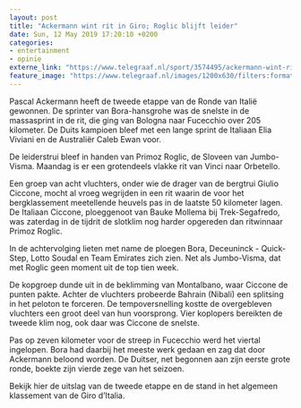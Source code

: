 ```yaml
---
layout: post
title: "Ackermann wint rit in Giro; Roglic blijft leider"
date: Sun, 12 May 2019 17:20:10 +0200
categories: 
- entertainment 
- opinie 
externe_link: "https://www.telegraaf.nl/sport/3574495/ackermann-wint-rit-in-giro-roglic-blijft-leider"
feature_image: "https://www.telegraaf.nl/images/1200x630/filters:format(jpeg):quality(80)/cdn-kiosk-api.telegraaf.nl/595f885c-74d0-11e9-9489-02c309bc01c1.jpg"
---
```


<p class="intro">Pascal Ackermann heeft de tweede etappe van de Ronde van Italië gewonnen. De sprinter van Bora-hansgrohe was de snelste in de massasprint in de rit, die ging van Bologna naar Fucecchio over 205 kilometer. De Duits kampioen bleef met een lange sprint de Italiaan Elia Viviani en de Australiër Caleb Ewan voor.</p> <p>De leiderstrui bleef in handen van Primoz Roglic, de Sloveen van Jumbo-Visma. Maandag is er een grotendeels vlakke rit van Vinci naar Orbetello.</p><p>Een groep van acht vluchters, onder wie de drager van de bergtrui Giulio Ciccone, mocht al vroeg wegrijden in een rit waarin de voor het bergklassement meetellende heuvels pas in de laatste 50 kilometer lagen. De Italiaan Ciccone, ploeggenoot van Bauke Mollema bij Trek-Segafredo, was zaterdag in de tijdrit de slotklim nog harder opgereden dan ritwinnaar Primoz Roglic.</p><p>In de achtervolging lieten met name de ploegen Bora, Deceuninck - Quick-Step, Lotto Soudal en Team Emirates zich zien. Net als Jumbo-Visma, dat met Roglic geen moment uit de top tien week.</p><p>De kopgroep dunde uit in de beklimming van Montalbano, waar Ciccone de punten pakte. Achter de vluchters probeerde Bahrain (Nibali) een splitsing in het peloton te forceren. De tempoversnelling kostte de overgebleven vluchters een groot deel van hun voorsprong. Vier koplopers bereikten de tweede klim nog, ook daar was Ciccone de snelste.</p><p>Pas op zeven kilometer voor de streep in Fucecchio werd het viertal ingelopen. Bora had daarbij het meeste werk gedaan en zag dat door Ackermann beloond worden. De Duitser, net begonnen aan zijn eerste grote ronde, boekte zijn vierde zege van het seizoen.</p><p>Bekijk hier de uitslag van de tweede etappe en de stand in het algemeen klassement van de Giro d’Italia.</p>
